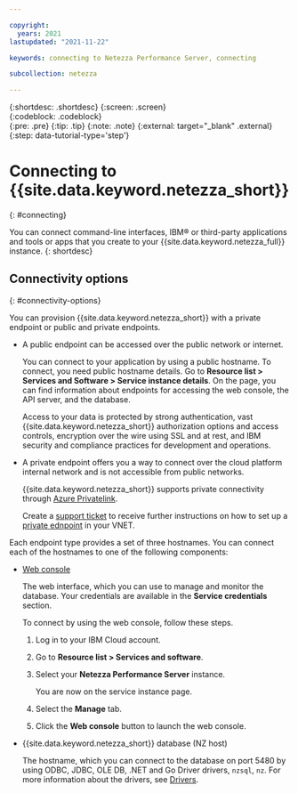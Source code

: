 ```yaml
---

copyright:
  years: 2021
lastupdated: "2021-11-22"

keywords: connecting to Netezza Performance Server, connecting

subcollection: netezza

---
```


{:shortdesc: .shortdesc}
{:screen: .screen}  
{:codeblock: .codeblock}  
{:pre: .pre}
{:tip: .tip}
{:note: .note}
{:external: target="_blank" .external}
{:step: data-tutorial-type='step'}

# Connecting to {{site.data.keyword.netezza_short}}
{: #connecting}

You can connect command-line interfaces, IBM® or third-party applications and tools or apps that you create to your {{site.data.keyword.netezza_full}} instance.
{: shortdesc}

## Connectivity options
{: #connectivity-options}

You can provision {{site.data.keyword.netezza_short}} with a private endpoint or public and private endpoints.

- A public endpoint can be accessed over the public network or internet.

   You can connect to your application by using a public hostname. To connect, you need public hostname details. Go to **Resource list > Services and Software > Service instance details**. On the page, you can find information about endpoints for accessing the web console, the API server, and the database. 
   
   Access to your data is protected by strong authentication, vast {{site.data.keyword.netezza_short}} authorization options and access controls, encryption over the wire using SSL and at rest, and IBM security and compliance practices for development and operations.
  
- A private endpoint offers you a way to connect over the cloud platform internal network and is not accessible from public networks.

   {{site.data.keyword.netezza_short}} supports private connectivity through [Azure Privatelink](https://azure.microsoft.com/en-us/pricing/details/private-link/#overview).

   Create a [support ticket](/docs/netezza?topic=netezza-tickets&interface=ui) to receive further instructions on how to set up a [private ednpoint](https://docs.microsoft.com/en-us/azure/private-link/private-endpoint-overview) in your VNET.


Each endpoint type provides a set of three hostnames. You can connect each of the hostnames to one of the following components:

- [Web console](/docs/netezza?topic=netezza-getstarted-console)
   
   The web interface, which you can use to manage and monitor the database. Your credentials are available in the **Service credentials** section.
   
   To connect by using the web console, follow these steps.
   
   1. Log in to your IBM Cloud account.
   1. Go to **Resource list > Services and software**.
   1. Select your **Netezza Performance Server** instance.
   
      You are now on the service instance page.
      
   1. Select the **Manage** tab.
   1. Click the **Web console** button to launch the web console.

- {{site.data.keyword.netezza_short}} database (NZ host)

   The hostname, which you can connect to the database on port 5480 by using ODBC, JDBC, OLE DB, .NET and Go Driver drivers, `nzsql`, `nz`. For more information about the drivers, see [Drivers](https://ibm.com/docs/en/netezza?topic=ndu-drivers-language-support-1).





